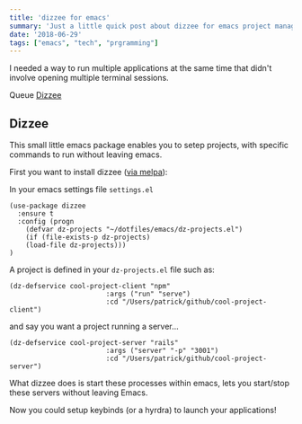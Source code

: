 ```yaml
---
title: 'dizzee for emacs'
summary: 'Just a little quick post about dizzee for emacs project management'
date: '2018-06-29'
tags: ["emacs", "tech", "prgramming"]
---
```


I needed a way to run multiple applications at the same time that didn't involve opening multiple terminal sessions. 

Queue [Dizzee](https://github.com/davidmiller/dizzee)

## Dizzee 

This small little emacs package enables you to setep projects, with specific commands to run without leaving emacs.

First you want to install dizzee ([via melpa](https://melpa.org/#/dizzee)): 

In your emacs settings file `settings.el` 

```
(use-package dizzee
  :ensure t
  :config (progn
    (defvar dz-projects "~/dotfiles/emacs/dz-projects.el")
    (if (file-exists-p dz-projects)
    (load-file dz-projects)))
)
```

A project is defined in your `dz-projects.el` file such as: 

```
(dz-defservice cool-project-client "npm"
                        :args ("run" "serve")
                        :cd "/Users/patrick/github/cool-project-client")
```

and say you want a project running a server...

```
(dz-defservice cool-project-server "rails"
                        :args ("server" "-p" "3001")
                        :cd "/Users/patrick/github/cool-project-server")
```

What dizzee does is start these processes within emacs, lets you start/stop these servers without leaving Emacs.

Now you could setup keybinds (or a hyrdra) to launch your applications!
